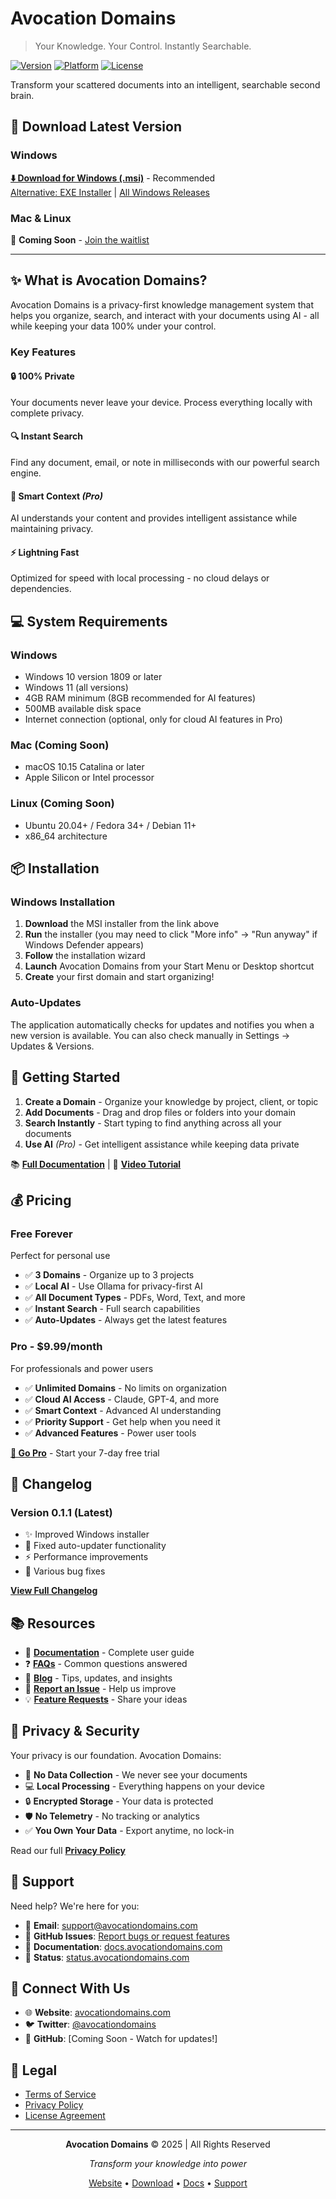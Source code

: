 # Avocation Domains

> Your Knowledge. Your Control. Instantly Searchable.

[![Version](https://img.shields.io/badge/version-0.1.1-blue)](https://github.com/nolannorthup/avocation-domains-releases/releases/latest)
[![Platform](https://img.shields.io/badge/platform-Windows%20%7C%20Mac%20%7C%20Linux-lightgrey)](https://github.com/nolannorthup/avocation-domains-releases/releases)
[![License](https://img.shields.io/badge/license-Proprietary-orange)](https://www.avocationdomains.com/license)

Transform your scattered documents into an intelligent, searchable second brain.

## 🚀 Download Latest Version

### Windows
**[⬇️ Download for Windows (.msi)](https://github.com/nolannorthup/avocation-domains-releases/releases/latest/download/avocation-domains_0.1.1_x64_en-US.msi)** - Recommended  
[Alternative: EXE Installer](https://github.com/nolannorthup/avocation-domains-releases/releases/latest/download/avocation-domains_0.1.1_x64-setup.exe) | [All Windows Releases](https://github.com/nolannorthup/avocation-domains-releases/releases)

### Mac & Linux
🚧 **Coming Soon** - [Join the waitlist](https://www.avocationdomains.com/download)

---

## ✨ What is Avocation Domains?

Avocation Domains is a privacy-first knowledge management system that helps you organize, search, and interact with your documents using AI - all while keeping your data 100% under your control.

### Key Features

#### 🔒 **100% Private**
Your documents never leave your device. Process everything locally with complete privacy.

#### 🔍 **Instant Search**  
Find any document, email, or note in milliseconds with our powerful search engine.

#### 🤖 **Smart Context** *(Pro)*
AI understands your content and provides intelligent assistance while maintaining privacy.

#### ⚡ **Lightning Fast**
Optimized for speed with local processing - no cloud delays or dependencies.

## 💻 System Requirements

### Windows
- Windows 10 version 1809 or later
- Windows 11 (all versions)
- 4GB RAM minimum (8GB recommended for AI features)
- 500MB available disk space
- Internet connection (optional, only for cloud AI features in Pro)

### Mac (Coming Soon)
- macOS 10.15 Catalina or later
- Apple Silicon or Intel processor

### Linux (Coming Soon)  
- Ubuntu 20.04+ / Fedora 34+ / Debian 11+
- x86_64 architecture

## 📦 Installation

### Windows Installation

1. **Download** the MSI installer from the link above
2. **Run** the installer (you may need to click "More info" → "Run anyway" if Windows Defender appears)
3. **Follow** the installation wizard
4. **Launch** Avocation Domains from your Start Menu or Desktop shortcut
5. **Create** your first domain and start organizing!

### Auto-Updates
The application automatically checks for updates and notifies you when a new version is available. You can also check manually in Settings → Updates & Versions.

## 🎯 Getting Started

1. **Create a Domain** - Organize your knowledge by project, client, or topic
2. **Add Documents** - Drag and drop files or folders into your domain
3. **Search Instantly** - Start typing to find anything across all your documents
4. **Use AI** *(Pro)* - Get intelligent assistance while keeping data private

📚 **[Full Documentation](https://www.avocationdomains.com/docs)** | 🎥 **[Video Tutorial](https://www.avocationdomains.com/docs#getting-started)**

## 💰 Pricing

### Free Forever
Perfect for personal use
- ✅ **3 Domains** - Organize up to 3 projects
- ✅ **Local AI** - Use Ollama for privacy-first AI
- ✅ **All Document Types** - PDFs, Word, Text, and more
- ✅ **Instant Search** - Full search capabilities
- ✅ **Auto-Updates** - Always get the latest features

### Pro - $9.99/month
For professionals and power users
- ✅ **Unlimited Domains** - No limits on organization
- ✅ **Cloud AI Access** - Claude, GPT-4, and more
- ✅ **Smart Context** - Advanced AI understanding
- ✅ **Priority Support** - Get help when you need it
- ✅ **Advanced Features** - Power user tools

**[🚀 Go Pro](https://www.avocationdomains.com/pricing)** - Start your 7-day free trial

## 🔄 Changelog

### Version 0.1.1 (Latest)
- ✨ Improved Windows installer
- 🐛 Fixed auto-updater functionality
- ⚡ Performance improvements
- 🔧 Various bug fixes

**[View Full Changelog](https://www.avocationdomains.com/changelog)**

## 📚 Resources

- 📖 **[Documentation](https://www.avocationdomains.com/docs)** - Complete user guide
- ❓ **[FAQs](https://www.avocationdomains.com/faq)** - Common questions answered
- 📝 **[Blog](https://www.avocationdomains.com/blog)** - Tips, updates, and insights
- 🐛 **[Report an Issue](https://github.com/nolannorthup/avocation-domains-releases/issues)** - Help us improve
- 💡 **[Feature Requests](https://github.com/nolannorthup/avocation-domains-releases/discussions)** - Share your ideas

## 🔐 Privacy & Security

Your privacy is our foundation. Avocation Domains:

- 🚫 **No Data Collection** - We never see your documents
- 💻 **Local Processing** - Everything happens on your device
- 🔒 **Encrypted Storage** - Your data is protected
- 🛡️ **No Telemetry** - No tracking or analytics
- ✅ **You Own Your Data** - Export anytime, no lock-in

Read our full **[Privacy Policy](https://www.avocationdomains.com/privacy)**

## 🤝 Support

Need help? We're here for you:

- 📧 **Email**: [support@avocationdomains.com](mailto:support@avocationdomains.com)
- 💬 **GitHub Issues**: [Report bugs or request features](https://github.com/nolannorthup/avocation-domains-releases/issues)
- 📖 **Documentation**: [docs.avocationdomains.com](https://www.avocationdomains.com/docs)
- 🔔 **Status**: [status.avocationdomains.com](https://www.avocationdomains.com/status)

## 📱 Connect With Us

- 🌐 **Website**: [avocationdomains.com](https://www.avocationdomains.com)
- 🐦 **Twitter**: [@avocationdomains](https://twitter.com/avocationdomains)
- 💼 **GitHub**: [Coming Soon - Watch for updates!]

## 📄 Legal

- [Terms of Service](https://www.avocationdomains.com/terms)
- [Privacy Policy](https://www.avocationdomains.com/privacy)  
- [License Agreement](https://www.avocationdomains.com/license)

---

<div align="center">

**Avocation Domains** © 2025 | All Rights Reserved

*Transform your knowledge into power*

[Website](https://www.avocationdomains.com) • [Download](https://www.avocationdomains.com/download) • [Docs](https://www.avocationdomains.com/docs) • [Support](mailto:support@avocationdomains.com)

</div>
